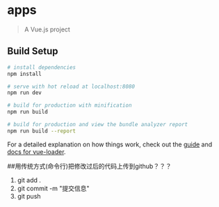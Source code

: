 # apps

> A Vue.js project

## Build Setup

``` bash
# install dependencies
npm install

# serve with hot reload at localhost:8080
npm run dev

# build for production with minification
npm run build

# build for production and view the bundle analyzer report
npm run build --report
```

For a detailed explanation on how things work, check out the [guide](http://vuejs-templates.github.io/webpack/) and [docs for vue-loader](http://vuejs.github.io/vue-loader).


##用传统方式(命令行)把修改过后的代码上传到github？？？
1. git add .
2. git commit -m "提交信息"
3. git push
